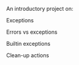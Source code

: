 An introductory project on:

Exceptions

Errors vs exceptions

Builtin exceptions

Clean-up actions
